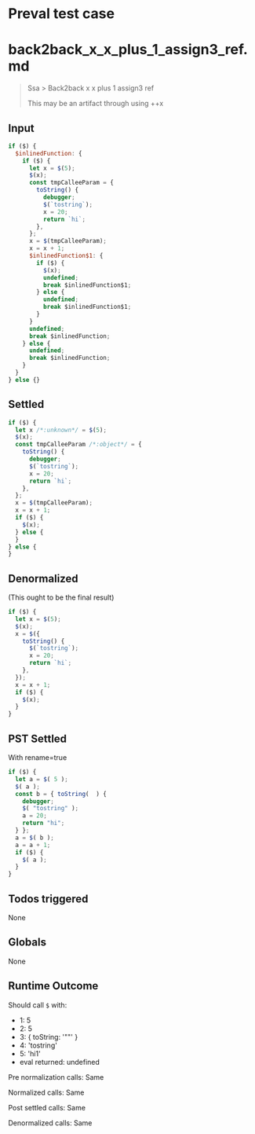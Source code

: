 # Preval test case

# back2back_x_x_plus_1_assign3_ref.md

> Ssa > Back2back x x plus 1 assign3 ref
>
> This may be an artifact through using ++x

## Input

`````js filename=intro
if ($) {
  $inlinedFunction: {
    if ($) {
      let x = $(5);
      $(x);
      const tmpCalleeParam = {
        toString() {
          debugger;
          $(`tostring`);
          x = 20;
          return `hi`;
        },
      };
      x = $(tmpCalleeParam);
      x = x + 1;
      $inlinedFunction$1: {
        if ($) {
          $(x);
          undefined;
          break $inlinedFunction$1;
        } else {
          undefined;
          break $inlinedFunction$1;
        }
      }
      undefined;
      break $inlinedFunction;
    } else {
      undefined;
      break $inlinedFunction;
    }
  }
} else {}
`````


## Settled


`````js filename=intro
if ($) {
  let x /*:unknown*/ = $(5);
  $(x);
  const tmpCalleeParam /*:object*/ = {
    toString() {
      debugger;
      $(`tostring`);
      x = 20;
      return `hi`;
    },
  };
  x = $(tmpCalleeParam);
  x = x + 1;
  if ($) {
    $(x);
  } else {
  }
} else {
}
`````


## Denormalized
(This ought to be the final result)

`````js filename=intro
if ($) {
  let x = $(5);
  $(x);
  x = $({
    toString() {
      $(`tostring`);
      x = 20;
      return `hi`;
    },
  });
  x = x + 1;
  if ($) {
    $(x);
  }
}
`````


## PST Settled
With rename=true

`````js filename=intro
if ($) {
  let a = $( 5 );
  $( a );
  const b = { toString(  ) {
    debugger;
    $( "tostring" );
    a = 20;
    return "hi";
  } };
  a = $( b );
  a = a + 1;
  if ($) {
    $( a );
  }
}
`````


## Todos triggered


None


## Globals


None


## Runtime Outcome


Should call `$` with:
 - 1: 5
 - 2: 5
 - 3: { toString: '"<function>"' }
 - 4: 'tostring'
 - 5: 'hi1'
 - eval returned: undefined

Pre normalization calls: Same

Normalized calls: Same

Post settled calls: Same

Denormalized calls: Same
